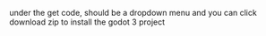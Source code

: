 under the get code, should be a dropdown menu and you can click download zip to install the godot 3 project
